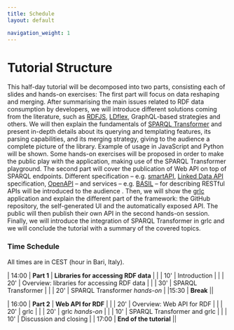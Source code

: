 ```yaml
---
title: Schedule
layout: default

navigation_weight: 1
---
```


# Tutorial Structure

This half-day tutorial will be decomposed into two parts, consisting each of slides and hands-on exercises:
The first part will focus on data reshaping and merging. After summarising the main issues related to RDF data consumption by developers, we will introduce different solutions coming from the literature, such as [RDFJS](https://rdf.js.org/data-model-spec/),  [LDflex](https://github.com/LDflex/LDflex), GraphQL-based strategies and others. We will then explain the fundamentals of [SPARQL Transformer](https://github.com/D2KLab/sparql-transformer) and present in-depth details about its querying and templating features, its parsing capabilities, and its merging strategy, giving to the audience a complete picture of the library. Example of usage in JavaScript and Python will be shown. Some hands-on exercises will be proposed in order to make the public play with the application, making use of the SPARQL Transformer playground.
The second part will cover the publication of Web API on top of SPARQL endpoints. Different specification – e.g. [smartAPI](https://smart-api.info/), [Linked Data API](https://github.com/UKGovLD/linked-data-api) specification, [OpenAPI](https://www.openapis.org/) – and services – e.g. [BASIL](https://github.com/the-open-university/basil) – for describing RESTful APIs will be introduced to the audience . Then, we will show the [grlc](grlc.io) application and explain the different part of the framework: the GitHub repository, the self-generated UI and the automatically exposed API. The public will then publish their own API in the second hands-on session. Finally, we will introduce the integration of SPARQL Transformer in grlc and we will conclude the tutorial with a summary of the covered topics.

### Time Schedule

All times are in CEST (hour in Bari, Italy).

| 14:00 | **Part 1** | **Libraries for accessing RDF data** |
| | 10' 	  | Introduction                               	|
| | 20'  	| Overview: libraries for accessing RDF data 	|
| | 30'  	| SPARQL Transformer                         	|
| | 20' 	| SPARQL Transformer _hands-on_                	|
|15:30 | **Break** ||

| 16:00 | **Part 2** | **Web API for RDF** |
| | 20' 	| Overview: Web API for RDF                  	|
| | 20' 	| grlc                                       	|
| | 20' 	| grlc _hands-on_                              	|
| | 10' 	| SPARQL Transformer and grlc                	|
| | 10' 	| Discussion and closing                     	|
| 17:00 | **End of the tutorial** ||
